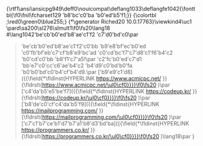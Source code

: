 {\rtf1\ansi\ansicpg949\deff0\nouicompat\deflang1033\deflangfe1042{\fonttbl{\f0\fnil\fcharset129 \'b8\'bc\'c0\'ba \'b0\'ed\'b5\'f1;}}
{\colortbl ;\red0\green0\blue255;}
{\*\generator Riched20 10.0.17763}\viewkind4\uc1 
\pard\sa200\sl276\slmult1\f0\fs20\lang18 #\lang1042\'be\'cb\'b0\'ed\'b8\'ae\'c1\'f2 \'c7\'d0\'bd\'c0\par
>\'be\'cb\'b0\'ed\'b8\'ae\'c1\'f2\'c0\'bb \'b9\'e8\'bf\'ec\'b0\'ed \'c0\'fb\'bf\'eb\'c7\'cf\'b8\'e9\'bc\'ad \'c0\'cd\'bc\'f7\'c7\'d8\'c1\'f6\'b4\'c2 \'b0\'cd\'c0\'bb \'b8\'f1\'c7\'a5!\par
\'c2\'fc\'b0\'ed\'c7\'d1 \'bb\'e7\'c0\'cc\'c6\'ae\'b4\'c2 \'b4\'d9\'c0\'bd\'b0\'fa \'b0\'b0\'bd\'c0\'b4\'cf\'b4\'d9.\par
[\'b9\'e9\'c1\'d8]({{\field{\*\fldinst{HYPERLINK https://www.acmicpc.net/ }}{\fldrslt{https://www.acmicpc.net/\ul0\cf0}}}}\f0\fs20 )\par
[\'c4\'da\'b5\'e5\'be\'f7]({{\field{\*\fldinst{HYPERLINK https://codeup.kr/ }}{\fldrslt{https://codeup.kr/\ul0\cf0}}}}\f0\fs20 )\par
[\'b8\'de\'c0\'cf\'c4\'da\'b5\'f9]({{\field{\*\fldinst{HYPERLINK https://mailprogramming.com/ }}{\fldrslt{https://mailprogramming.com/\ul0\cf0}}}}\f0\fs20 )\par
[\'c7\'c1\'b7\'ce\'b1\'d7\'b7\'a1\'b8\'d3\'bd\'ba]({{\field{\*\fldinst{HYPERLINK https://programmers.co.kr/ }}{\fldrslt{https://programmers.co.kr/\ul0\cf0}}}}\f0\fs20 )\lang18\par
}
 